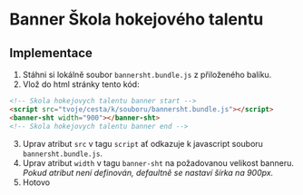 # Banner Škola hokejového talentu

## Implementace

1. Stáhni si lokálně soubor `bannersht.bundle.js` z přiloženého balíku.
2. Vlož do html stránky tento kód: 
```html
<!-- Skola hokejovych talentu banner start -->
<script src="tvoje/cesta/k/souboru/bannersht.bundle.js"></script>
<banner-sht width="900"></banner-sht>
<!-- Skola hokejovych talentu banner end -->
```
3. Uprav atribut `src` v tagu `script` ať odkazuje k javascript souboru `bannersht.bundle.js`.
4. Uprav atribut `width` v tagu `banner-sht` na požadovanou velikost banneru. 
 *Pokud atribut není definován, defaultně se nastaví šírka na 900px.*
5. Hotovo